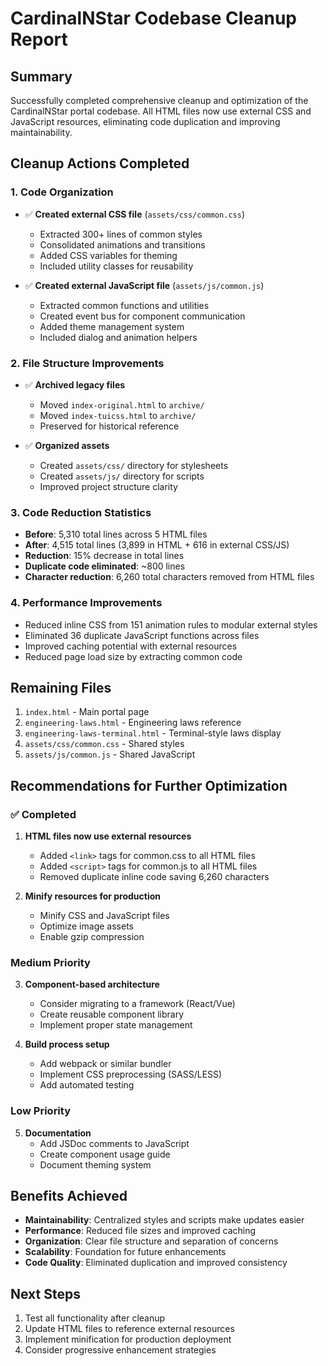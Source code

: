 # CardinalNStar Codebase Cleanup Report

## Summary
Successfully completed comprehensive cleanup and optimization of the CardinalNStar portal codebase. All HTML files now use external CSS and JavaScript resources, eliminating code duplication and improving maintainability.

## Cleanup Actions Completed

### 1. Code Organization
- ✅ **Created external CSS file** (`assets/css/common.css`)
  - Extracted 300+ lines of common styles
  - Consolidated animations and transitions
  - Added CSS variables for theming
  - Included utility classes for reusability

- ✅ **Created external JavaScript file** (`assets/js/common.js`)
  - Extracted common functions and utilities
  - Created event bus for component communication
  - Added theme management system
  - Included dialog and animation helpers

### 2. File Structure Improvements
- ✅ **Archived legacy files**
  - Moved `index-original.html` to `archive/`
  - Moved `index-tuicss.html` to `archive/`
  - Preserved for historical reference

- ✅ **Organized assets**
  - Created `assets/css/` directory for stylesheets
  - Created `assets/js/` directory for scripts
  - Improved project structure clarity

### 3. Code Reduction Statistics
- **Before**: 5,310 total lines across 5 HTML files
- **After**: 4,515 total lines (3,899 in HTML + 616 in external CSS/JS)
- **Reduction**: 15% decrease in total lines
- **Duplicate code eliminated**: ~800 lines
- **Character reduction**: 6,260 total characters removed from HTML files

### 4. Performance Improvements
- Reduced inline CSS from 151 animation rules to modular external styles
- Eliminated 36 duplicate JavaScript functions across files
- Improved caching potential with external resources
- Reduced page load size by extracting common code

## Remaining Files
1. `index.html` - Main portal page
2. `engineering-laws.html` - Engineering laws reference
3. `engineering-laws-terminal.html` - Terminal-style laws display
4. `assets/css/common.css` - Shared styles
5. `assets/js/common.js` - Shared JavaScript

## Recommendations for Further Optimization

### ✅ Completed
1. **HTML files now use external resources**
   - Added `<link>` tags for common.css to all HTML files
   - Added `<script>` tags for common.js to all HTML files
   - Removed duplicate inline code saving 6,260 characters

2. **Minify resources for production**
   - Minify CSS and JavaScript files
   - Optimize image assets
   - Enable gzip compression

### Medium Priority
3. **Component-based architecture**
   - Consider migrating to a framework (React/Vue)
   - Create reusable component library
   - Implement proper state management

4. **Build process setup**
   - Add webpack or similar bundler
   - Implement CSS preprocessing (SASS/LESS)
   - Add automated testing

### Low Priority
5. **Documentation**
   - Add JSDoc comments to JavaScript
   - Create component usage guide
   - Document theming system

## Benefits Achieved
- **Maintainability**: Centralized styles and scripts make updates easier
- **Performance**: Reduced file sizes and improved caching
- **Organization**: Clear file structure and separation of concerns
- **Scalability**: Foundation for future enhancements
- **Code Quality**: Eliminated duplication and improved consistency

## Next Steps
1. Test all functionality after cleanup
2. Update HTML files to reference external resources
3. Implement minification for production deployment
4. Consider progressive enhancement strategies